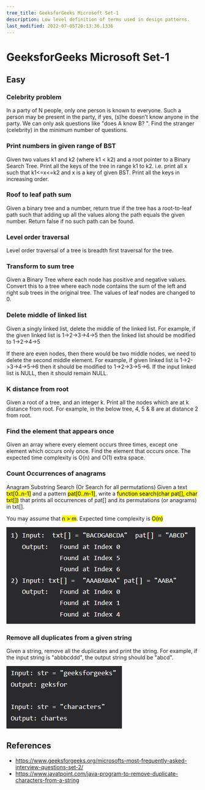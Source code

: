 ```yaml
---
tree_title: GeeksforGeeks Microsoft Set-1
description: Low level definition of terms used in design patterns.
last_modified: 2022-07-05T20:13:36.1336
---
```


# GeeksforGeeks Microsoft Set-1

## Easy

<div class="section-container pl0 pr0">
<div class="section-item pl0">

### Celebrity problem
In a party of N people, only one person is known to everyone. Such a person may be present in the party, if yes, (s)he doesn’t know anyone in the party. We can only ask questions like "does A know B? ". Find the stranger (celebrity) in the minimum number of questions.

</div>
<div class="section-item">

### Print numbers in given range of BST
Given two values k1 and k2 (where k1 < k2) and a root pointer to a Binary Search Tree. Print all the keys of the tree in range k1 to k2. i.e. print all x such that k1<=x<=k2 and x is a key of given BST. Print all the keys in increasing order. 
</div>
</div>

<div class="section-container pl0 pr0">
<div class="section-item pl0">

### Roof to leaf path sum
Given a binary tree and a number, return true if the tree has a root-to-leaf path such that adding up all the values along the path equals the given number. Return false if no such path can be found. 
</div>
<div class="section-item">

### Level order traversal
Level order traversal of a tree is breadth first traversal for the tree. 
</div>
</div>


<div class="section-container pl0 pr0">
<div class="section-item pl0">

### Transform to sum tree
Given a Binary Tree where each node has positive and negative values. Convert this to a tree where each node contains the sum of the left and right sub trees in the original tree. The values of leaf nodes are changed to 0.
</div>
<div class="section-item">

### Delete middle of linked list
Given a singly linked list, delete the middle of the linked list. For example, if the given linked list is 1->2->3->4->5 then the linked list should be modified to 1->2->4->5

If there are even nodes, then there would be two middle nodes, we need to delete the second middle element. For example, if given linked list is 1->2->3->4->5->6 then it should be modified to 1->2->3->5->6.
If the input linked list is NULL, then it should remain NULL.
</div>
</div>

<div class="section-container pl0 pr0">
<div class="section-item pl0">

### K distance from root
Given a root of a tree, and an integer k. Print all the nodes which are at k distance from root. 
For example, in the below tree, 4, 5 & 8 are at distance 2 from root. 
</div>
<div class="section-item">

### Find the element that appears once
Given an array where every element occurs three times, except one element which occurs only once. Find the element that occurs once. The expected time complexity is O(n) and O(1) extra space. 
</div>
</div>

<div class="section-container pl0 pr0">
<div class="section-item pl0">

### Count Occurrences of anagrams
Anagram Substring Search (Or Search for all permutations)
Given a text <mark>txt[0..n-1]</mark> and a pattern <mark>pat[0..m-1]</mark>, write a <mark>function search(char pat[], char txt[])</mark> that prints all occurrences of pat[] and its permutations (or anagrams) in txt[]. 

You may assume that <mark>n > m</mark>. Expected time complexity is <mark>O(n)</mark>

![](2022-07-05-21-22-00.png)
</div>
<div class="section-item">

### Remove all duplicates from a given string
Given a string, remove all the duplicates and print the string. For example, if the input string is "abbbcddd", the output string should be "abcd".

![](2022-07-05-21-24-49.png)
</div>
</div>

## References

- <https://www.geeksforgeeks.org/microsofts-most-frequently-asked-interview-questions-set-2/>
- <https://www.javatpoint.com/java-program-to-remove-duplicate-characters-from-a-string>